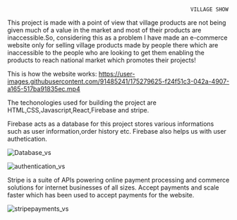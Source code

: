                                                               VILLAGE SHOW
This project is made with a point of view that village products are not being given much of a value in the market and most of their products are inaccessible.So, considering this as a problem I have made an e-commerce website only for selling village products made by people there which are inaccessible to the people who are looking to get them enabling the products to reach national market which promotes their projects!

This is how the website works:
https://user-images.githubusercontent.com/91485241/175279625-f24f51c3-042a-4907-a165-517ba91835ec.mp4

The techonologies used for building the project are HTML,CSS,Javascript,React,Firebase and stripe.

Firebase acts as a database for this project stores various informations such as user information,order history etc. Firebase also helps us with user authetication.

![Database_vs](https://user-images.githubusercontent.com/91485241/175280921-b80a0ce7-8623-47f8-b859-b61aad64a978.jpg)

![authentication_vs](https://user-images.githubusercontent.com/91485241/175280874-6ede9449-012d-43e4-b3d2-b87dc581ee81.jpg)

Stripe is a suite of APIs powering online payment processing and commerce solutions for internet businesses of all sizes. Accept payments and scale faster which has been used to accept payments for the website.

![stripepayments_vs](https://user-images.githubusercontent.com/91485241/175280978-6d81ed75-ee7a-4361-967e-d40b4b8cad56.jpg)
